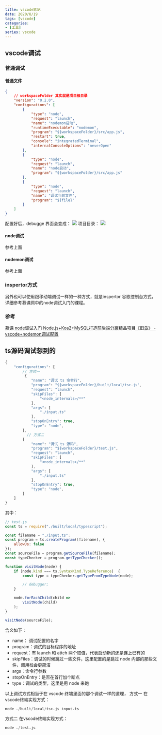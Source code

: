 ```yaml
---
title: vscode笔记
date: 2020/8/19
tags: [vscode]
categories: 
- [工具]
series: vscode
---
```


## vscode调试
### 普通调试
#### 普通文件
```json
{
    // workspaceFolder 其实就是项目根目录
    "version": "0.2.0",
    "configurations": [
        {
            "type": "node",
            "request": "launch",
            "name": "nodemon启动",
            "runtimeExecutable": "nodemon",
            "program": "${workspaceFolder}/src/app.js",
            "restart": true,
            "console": "integratedTerminal",
            "internalConsoleOptions": "neverOpen"
        },
        {
            "type": "node",
            "request": "launch",
            "name": "node启动",
            "program": "${workspaceFolder}/src/app.js"
        },
        {
            "type": "node",
            "request": "launch",
            "name": "调试当前文件",
            "program": "${file}"
        }
    ]
}
```
配置好后，debugge 界面会变成：
![](/image/node/pre.jpg)
项目目录：
![](/image/node/deb.jpg)
#### node调试
参考上面
#### nodemon调试
参考上面
### inspertor方式
另外也可以使用跟移动端调试一样的一种方式，就是inspertor 谷歌控制台方式，详细参考慕课网中的node调试入门的课程。
### 参考
[慕课 node调试入门]()
[Node.js+Koa2+MySQL打造前后端分离精品项目《旧岛》 - vscode+nodemon调试配置](https://coding.imooc.com/class/chapter/342.html#Anchor)


## ts源码调试想到的

```js
{
    "configurations": [
        // 方式一
         {
            "name": "调试 ts 命令行",
            "program": "${workspaceFolder}/built/local/tsc.js",
            "request": "launch",
            "skipFiles": [
                "<node_internals>/**"
            ],
            "args": [
                "./input.ts"
            ],
            "stopOnEntry": true,
            "type": "node",
        },
          // 方式二
        {
            "name": "调试 ts 源码",
            "program": "${workspaceFolder}/test.js",
            "request": "launch",
            "skipFiles": [
                "<node_internals>/**"
            ],
            "args": [
                "./input.ts"
            ],
            "stopOnEntry": true,
            "type": "node",
        }
    ]
}
```
其中：
```js
// test.js
const ts = require("./built/local/typescript");

const filename = "./input.ts";
const program = ts.createProgram([filename], {
    allowJs: false
});
const sourceFile = program.getSourceFile(filename);
const typeChecker = program.getTypeChecker();

function visitNode(node) {
    if (node.kind === ts.SyntaxKind.TypeReference)  {
        const type = typeChecker.getTypeFromTypeNode(node);

        // debugger;
    }

    node.forEachChild(child =>
        visitNode(child)
    );
}

visitNode(sourceFile);
```



含义如下：
- name： 调试配置的名字
- program：调试的目标程序的地址
- request：有 launch 和 attch 两个取值，代表启动新的还是连上已有的
- skipFiles：调试的时候跳过一些文件，这里配置的是跳过 node 内部的那些文件，调用栈会更简洁
- args：命令行参数
- stopOnEntry：是否在首行加个断点
- type：调试的类型，这里是用 node 来跑

以上调试方式相当于在 vscode 终端里面的那个调试一样的道理，
方式一 在vscode终端实现方式：
```s
node ./built/local/tsc.js input.ts
```

方式二 在vscode终端实现方式：
```s
node ./test.js
```
